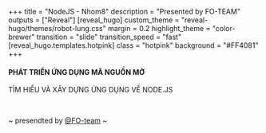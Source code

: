 +++
title = "NodeJS - Nhom8"
description = "Presented by FO-TEAM"
outputs = ["Reveal"]
[reveal_hugo]
custom_theme = "reveal-hugo/themes/robot-lung.css"
margin = 0.2
highlight_theme = "color-brewer"
transition = "slide"
transition_speed = "fast"
[reveal_hugo.templates.hotpink]
class = "hotpink"
background = "#FF4081"
+++

#### PHÁT TRIỂN ỨNG DỤNG MÃ NGUỒN MỞ

TÌM HIỂU VÀ XÂY DỰNG ỨNG DỤNG VỀ NODE.JS

<br>

~ presendted by [@FO-team](https://dzello.com/) ~